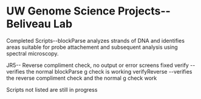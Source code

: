 # UW Genome Science Projects--Beliveau Lab

Completed Scripts--blockParse analyzes strands of DNA and identifies areas suitable for probe attachement and subsequent analysis using spectral microscopy.

   JR5-- Reverse compliment check, no output or error screens fixed
   verify --verifies the normal blockParse g check is working
   verifyReverse --verifies the reverse compliment check and the normal g check work

Scripts not listed are still in progress
